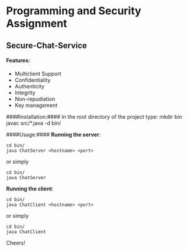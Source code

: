 Programming and Security Assignment
===================================
Secure-Chat-Service
-------------

#### Features: ####
* Multiclient Support
* Confidentiality
* Authenticity
* Integrity
* Non-repudiation
* Key management

####Installation:####
In the root directory of the project type:
    mkdir bin
    javac src/*.java -d bin/	

####Usage:####
**Running the server**:

    cd bin/
    java ChatServer <hostname> <port>
    
or simply

    cd bin/
    java ChatServer

**Running the client**:

    cd bin/
    java ChatClient <hostname> <port>
    
or simply

    cd bin/
    java ChatClient


Cheers!
